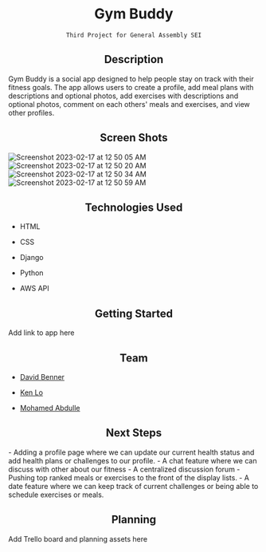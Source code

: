 <h1 align="center">Gym Buddy</h1>
<div align="center">

    Third Project for General Assembly SEI

</div>
<h2 align="center">Description</h2>
Gym Buddy is a social app designed to help people stay on track with their fitness goals. The app allows users to create a profile, add meal plans with descriptions and optional photos, add exercises with descriptions and optional photos, comment on each others' meals and exercises, and view other profiles.

<h2 align="center">Screen Shots</h2>

![Screenshot 2023-02-17 at 12 50 05 AM](https://user-images.githubusercontent.com/119465113/219563025-ec15882f-875f-4fb0-9411-205442ed067b.png)
![Screenshot 2023-02-17 at 12 50 20 AM](https://user-images.githubusercontent.com/119465113/219563037-9f00d638-a5cd-485e-9530-34c918106bf8.png)
![Screenshot 2023-02-17 at 12 50 34 AM](https://user-images.githubusercontent.com/119465113/219563051-2ee59d1e-431f-4764-aafb-0124da2416dd.png)
![Screenshot 2023-02-17 at 12 50 59 AM](https://user-images.githubusercontent.com/119465113/219563063-00cb686f-6c06-49c8-ba42-1a439ecea66e.png)



<h2 align="center">Technologies Used</h2>

- HTML

- CSS

- Django

- Python

- AWS API

<h2 align="center">Getting Started</h2>
Add link to app here

<h2 align="center">Team</h2>

- [David Benner](https://github.com/davebenner14)

- [Ken Lo](https://github.com/kenlo112)

- [Mohamed Abdulle](https://github.com/m7amed95)

<h2 align="center">Next Steps</h2>
- Adding a profile page where we can update our current health status and add health plans or challenges to our profile.
- A chat feature where we can discuss with other about our fitness
- A centralized discussion forum
- Pushing top ranked meals or exercises to the front of the display lists.
- A date feature where we can keep track of current challenges or being able to schedule exercises or meals.
<h2 align="center">Planning</h2>
Add Trello board and planning assets here
